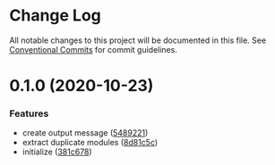 # Change Log

All notable changes to this project will be documented in this file.
See [Conventional Commits](https://conventionalcommits.org) for commit guidelines.

<a name="0.1.0"></a>

# 0.1.0 (2020-10-23)

### Features

- create output message ([5489221](https://github.com/Himenon/discover-duplicate-dependencies/commit/5489221))
- extract duplicate modules ([8d81c5c](https://github.com/Himenon/discover-duplicate-dependencies/commit/8d81c5c))
- initialize ([381c678](https://github.com/Himenon/discover-duplicate-dependencies/commit/381c678))
